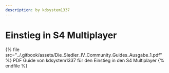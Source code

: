```yaml
---
description: by kdsystem1337
---
```


# Einstieg in S4 Multiplayer

{% file src="../.gitbook/assets/Die_Siedler_IV_Community_Guides_Ausgabe_1.pdf" %}
PDF Guide von kdsystem1337 für den Einstieg in den S4 Multiplayer
{% endfile %}

